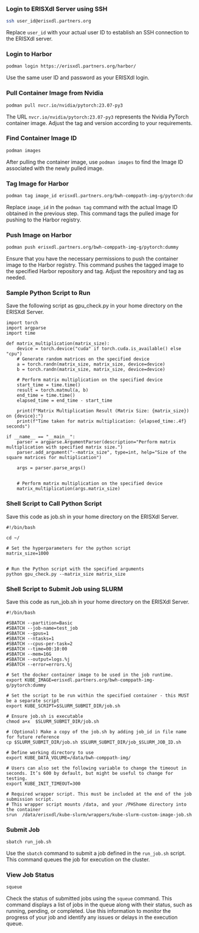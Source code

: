 ### Login to ERISXdl Server using SSH
```bash
ssh user_id@erisxdl.partners.org 
```
Replace `user_id` with your actual user ID to establish an SSH connection to the ERISXdl server.

### Login to Harbor
```bash
podman login https://erisxdl.partners.org/harbor/
```
Use the same user ID and password as your ERISXdl login.

### Pull Container Image from Nvidia  
```bash
podman pull nvcr.io/nvidia/pytorch:23.07-py3 
```
The URL `nvcr.io/nvidia/pytorch:23.07-py3` represents the Nvidia PyTorch container image. Adjust the tag and version according to your requirements.

### Find Container Image ID
```bash
podman images
```
After pulling the container image, use `podman images` to find the Image ID associated with the newly pulled image.

### Tag Image for Harbor 
```bash
podman tag image_id erisxdl.partners.org/bwh-comppath-img-g/pytorch:dummy
```
Replace `image_id` in the `podman tag` command with the actual Image ID obtained in the previous step. This command tags the pulled image for pushing to the Harbor registry.

### Push Image on Harbor 
```bash
podman push erisxdl.partners.org/bwh-comppath-img-g/pytorch:dummy
```
Ensure that you have the necessary permissions to push the container image to the Harbor registry. This command pushes the tagged image to the specified Harbor repository and tag. Adjust the repository and tag as needed.

### Sample Python Script to Run
Save the following script as gpu_check.py in your home directory on the ERISXdl Server.
```
import torch
import argparse
import time

def matrix_multiplication(matrix_size):
    device = torch.device("cuda" if torch.cuda.is_available() else "cpu")
    # Generate random matrices on the specified device
    a = torch.randn(matrix_size, matrix_size, device=device)
    b = torch.randn(matrix_size, matrix_size, device=device)

    # Perform matrix multiplication on the specified device
    start_time = time.time()
    result = torch.matmul(a, b)
    end_time = time.time()
    elapsed_time = end_time - start_time

    print(f"Matrix Multiplication Result (Matrix Size: {matrix_size}) on {device}:")
    print(f"Time taken for matrix multiplication: {elapsed_time:.4f} seconds")

if __name__ == "__main__":
    parser = argparse.ArgumentParser(description="Perform matrix multiplication with specified matrix size.")
    parser.add_argument("--matrix_size", type=int, help="Size of the square matrices for multiplication")
    
    args = parser.parse_args()


    # Perform matrix multiplication on the specified device
    matrix_multiplication(args.matrix_size)

```

### Shell Script to Call Python Script
Save this code as job.sh in your home directory on the ERISXdl Server.
```
#!/bin/bash

cd ~/

# Set the hyperparameters for the python script
matrix_size=1000


# Run the Python script with the specified arguments
python gpu_check.py --matrix_size matrix_size
```

### Shell Script to Submit Job using SLURM
Save this code as run_job.sh in your home directory on the ERISXdl Server.
```
#!/bin/bash 

#SBATCH --partition=Basic 
#SBATCH --job-name=test_job 
#SBATCH --gpus=1 
#SBATCH --ntasks=1 
#SBATCH --cpus-per-task=2 
#SBATCH --time=00:10:00 
#SBATCH --mem=16G 
#SBATCH --output=logs.%j 
#SBATCH --error=errors.%j 

# Set the docker container image to be used in the job runtime. 
export KUBE_IMAGE=erisxdl.partners.org/bwh-comppath-img-g/pytorch:dummy 

# Set the script to be run within the specified container - this MUST be a separate script 
export KUBE_SCRIPT=$SLURM_SUBMIT_DIR/job.sh 
  
# Ensure job.sh is executable 
chmod a+x  $SLURM_SUBMIT_DIR/job.sh 

# (Optional) Make a copy of the job.sh by adding job_id in file name for future reference
cp $SLURM_SUBMIT_DIR/job.sh $SLURM_SUBMIT_DIR/job_$SLURM_JOB_ID.sh 

# Define working directory to use
export KUBE_DATA_VOLUME=/data/bwh-comppath-img/

# Users can also set the following variable to change the timeout in seconds. It’s 600 by default, but might be useful to change for testing. 
export KUBE_INIT_TIMEOUT=300 

# Required wrapper script. This must be included at the end of the job submission script. 
# This wrapper script mounts /data, and your /PHShome directory into the container  
srun  /data/erisxdl/kube-slurm/wrappers/kube-slurm-custom-image-job.sh 
```
### Submit Job
```bash
sbatch run_job.sh
```
Use the `sbatch` command to submit a job defined in the `run_job.sh` script. This command queues the job for execution on the cluster.

### View Job Status
```bash
squeue 
```
Check the status of submitted jobs using the `squeue` command. This command displays a list of jobs in the queue along with their status, such as running, pending, or completed. Use this information to monitor the progress of your job and identify any issues or delays in the execution queue.
